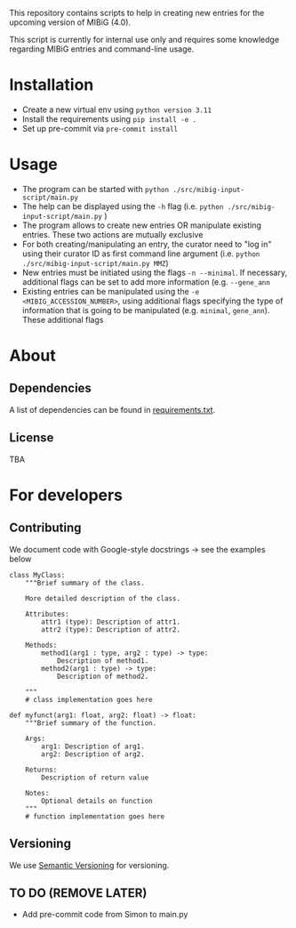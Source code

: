 This repository contains scripts to help in creating new entries for
the upcoming version of MIBiG (4.0).

This script is currently for internal use only and requires some
knowledge regarding MIBiG entries and command-line usage.

Installation
============

- Create a new virtual env using `python version 3.11`
- Install the requirements using `pip install -e .`
- Set up pre-commit via `pre-commit install`

Usage
=====

- The program can be started with `python ./src/mibig-input-script/main.py`
- The help can be displayed using the `-h` flag (i.e. `python ./src/mibig-input-script/main.py` )
- The program allows to create new entries OR manipulate existing entries. These two actions are mutually exclusive
- For both creating/manipulating an entry, the curator need to "log in" using their curator ID as first command line argument (i.e. `python ./src/mibig-input-script/main.py MMZ`)
- New entries must be initiated using the flags `-n --minimal`. If necessary, additional flags can be set to add more information (e.g. `--gene_ann`
- Existing entries can be manipulated using the `-e <MIBIG_ACCESSION_NUMBER>`, using additional flags specifying the type of information that is going to be manipulated (e.g. `minimal`, `gene_ann`). These additional flags


About
=====

## Dependencies

A list of dependencies can be found in [requirements.txt](requirements.txt).

## License

TBA

For developers
==============

## Contributing

We document code with Google-style docstrings -> see the examples below

```
class MyClass:
    """Brief summary of the class.

    More detailed description of the class.

    Attributes:
        attr1 (type): Description of attr1.
        attr2 (type): Description of attr2.

    Methods:
        method1(arg1 : type, arg2 : type) -> type:
            Description of method1.
        method2(arg1 : type) -> type:
            Description of method2.

    """
    # class implementation goes here
```

```
def myfunct(arg1: float, arg2: float) -> float:
    """Brief summary of the function.

    Args:
        arg1: Description of arg1.
        arg2: Description of arg2.

    Returns:
        Description of return value

    Notes:
        Optional details on function
    """
    # function implementation goes here
```


## Versioning

We use [Semantic Versioning](http://semver.org/) for versioning.

## TO DO (REMOVE LATER)

- Add pre-commit code from Simon to main.py
